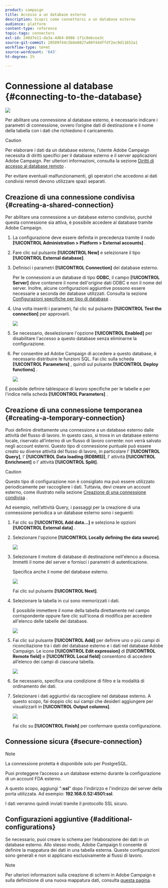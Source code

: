 ```yaml
---
product: campaign
title: Accesso a un database esterno
description: Scopri come connettersi a un database esterno
audience: platform
content-type: reference
topic-tags: connectors
exl-id: 240d7e11-da3a-4d64-8986-1f1c8ebcea3c
source-git-commit: 20509f44c5b8e0827a09f44dffdf2ec9d11652a1
workflow-type: tm+mt
source-wordcount: '643'
ht-degree: 2%

---
```


# Connessione al database {#connecting-to-the-database}

![](../../assets/v7-only.svg)

Per abilitare una connessione al database esterno, è necessario indicare i parametri di connessione, ovvero l’origine dati di destinazione e il nome della tabella con i dati che richiedono il caricamento.

>[!CAUTION]
>
>Per elaborare i dati da un database esterno, l’utente Adobe Campaign necessita di diritti specifici per il database esterno e il server applicazioni Adobe Campaign. Per ulteriori informazioni, consulta la sezione [Diritti di accesso al database remoto](../../installation/using/remote-database-access-rights.md) .
>
>Per evitare eventuali malfunzionamenti, gli operatori che accedono ai dati condivisi remoti devono utilizzare spazi separati.

## Creazione di una connessione condivisa {#creating-a-shared-connection}

Per abilitare una connessione a un database esterno condiviso, purché questa connessione sia attiva, è possibile accedere al database tramite Adobe Campaign.

1. La configurazione deve essere definita in precedenza tramite il nodo **[!UICONTROL Administration > Platform > External accounts]** .
1. Fare clic sul pulsante **[!UICONTROL New]** e selezionare il tipo **[!UICONTROL External database]**.
1. Definisci i parametri **[!UICONTROL Connection]** del database esterno.

   Per le connessioni a un database di tipo **ODBC**, il campo **[!UICONTROL Server]** deve contenere il nome dell&#39;origine dati ODBC e non il nome del server. Inoltre, alcune configurazioni aggiuntive possono essere necessarie a seconda dei database utilizzati. Consulta la sezione [Configurazioni specifiche per tipo di database](../../installation/using/configure-fda.md) .

1. Una volta inseriti i parametri, fai clic sul pulsante **[!UICONTROL Test the connection]** per approvarli.

   ![](assets/wf-external-account-create.png)

1. Se necessario, deselezionare l&#39;opzione **[!UICONTROL Enabled]** per disabilitare l&#39;accesso a questo database senza eliminarne la configurazione.
1. Per consentire ad Adobe Campaign di accedere a questo database, è necessario distribuire le funzioni SQL. Fai clic sulla scheda **[!UICONTROL Parameters]** , quindi sul pulsante **[!UICONTROL Deploy functions]** .

   ![](assets/wf-external-account-functions.png)

È possibile definire tablespace di lavoro specifiche per le tabelle e per l&#39;indice nella scheda **[!UICONTROL Parameters]** .

## Creazione di una connessione temporanea {#creating-a-temporary-connection}

Puoi definire direttamente una connessione a un database esterno dalle attività del flusso di lavoro. In questo caso, si trova in un database esterno locale, riservato all’interno di un flusso di lavoro corrente: non verrà salvato negli account esterni. Questo tipo di connessione puntuale può essere creato su diverse attività del flusso di lavoro, in particolare l’ **[!UICONTROL Query]**, l’ **[!UICONTROL Data loading (RDBMS)]**, l’ attività **[!UICONTROL Enrichment]** o l’ attività **[!UICONTROL Split]**.

>[!CAUTION]
>
>Questo tipo di configurazione non è consigliato ma può essere utilizzato periodicamente per raccogliere i dati. Tuttavia, devi creare un account esterno, come illustrato nella sezione [Creazione di una connessione condivisa](#creating-a-shared-connection) .

Ad esempio, nell’attività Query, i passaggi per la creazione di una connessione periodica a un database esterno sono i seguenti:

1. Fai clic su **[!UICONTROL Add data...]** e seleziona le opzioni **[!UICONTROL External data]** .
1. Selezionare l&#39;opzione **[!UICONTROL Locally defining the data source]**.

   ![](assets/wf_add_data_local_external_data.png)

1. Selezionare il motore di database di destinazione nell&#39;elenco a discesa. Immetti il nome del server e fornisci i parametri di autenticazione.

   Specifica anche il nome del database esterno.

   ![](assets/wf_add_data_local_external_data_param.png)

   Fai clic sul pulsante **[!UICONTROL Next]**.

1. Selezionare la tabella in cui sono memorizzati i dati.

   È possibile immettere il nome della tabella direttamente nel campo corrispondente oppure fare clic sull&#39;icona di modifica per accedere all&#39;elenco delle tabelle del database.

   ![](assets/wf_add_data_local_external_data_select_table.png)

1. Fai clic sul pulsante **[!UICONTROL Add]** per definire uno o più campi di riconciliazione tra i dati del database esterno e i dati nel database Adobe Campaign. Le icone **[!UICONTROL Edit expression]** di **[!UICONTROL Remote field]** e **[!UICONTROL Local field]** consentono di accedere all’elenco dei campi di ciascuna tabella.

   ![](assets/wf_add_data_local_external_data_join.png)

1. Se necessario, specifica una condizione di filtro e la modalità di ordinamento dei dati.
1. Selezionare i dati aggiuntivi da raccogliere nel database esterno. A questo scopo, fai doppio clic sui campi che desideri aggiungere per visualizzarli in **[!UICONTROL Output columns]**.

   ![](assets/wf_add_data_local_external_data_select.png)

   Fai clic su **[!UICONTROL Finish]** per confermare questa configurazione.

## Connessione sicura {#secure-connection}

>[!NOTE]
>
>La connessione protetta è disponibile solo per PostgreSQL.

Puoi proteggere l’accesso a un database esterno durante la configurazione di un account FDA esterno.

A questo scopo, aggiungi &quot;**:ssl**&quot; dopo l&#39;indirizzo e l&#39;indirizzo del server della porta utilizzata. Ad esempio: **192.168.0.52:4501:ssl**.

I dati verranno quindi inviati tramite il protocollo SSL sicuro.

## Configurazioni aggiuntive {#additional-configurations}

Se necessario, puoi creare lo schema per l’elaborazione dei dati in un database esterno. Allo stesso modo, Adobe Campaign ti consente di definire la mappatura dei dati in una tabella esterna. Queste configurazioni sono generali e non si applicano esclusivamente ai flussi di lavoro.

>[!NOTE]
>
>Per ulteriori informazioni sulla creazione di schemi in Adobe Campaign e sulla definizione di una nuova mappatura dati, consulta [questa pagina](../../configuration/using/about-schema-edition.md).
